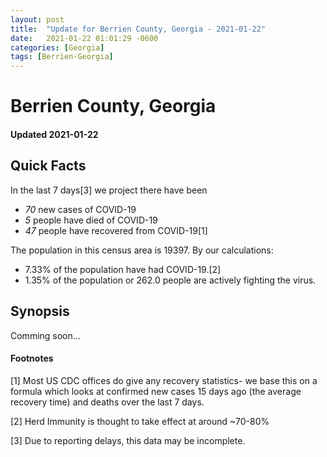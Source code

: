```yaml
---
layout: post
title:  "Update for Berrien County, Georgia - 2021-01-22"
date:   2021-01-22 01:01:29 -0600
categories: [Georgia]
tags: [Berrien-Georgia]
---
```


# Berrien County, Georgia
#### Updated 2021-01-22

## Quick Facts

In the last 7 days[3] we project there have been
- *70* new cases of COVID-19
- *5* people have died of COVID-19
- *47* people have recovered from COVID-19[1]

The population in this census area is 19397. By our calculations:
- 7.33% of the population have had COVID-19.[2]
- 1.35% of the population or 262.0 people are actively fighting the virus.

## Synopsis

Comming soon...


#### Footnotes

[1] Most US CDC offices do give any recovery statistics- we base this on a formula which looks at confirmed new cases
15 days ago (the average recovery time) and deaths over the last 7 days.

[2] Herd Immunity is thought to take effect at around ~70-80%

[3] Due to reporting delays, this data may be incomplete.
 
    